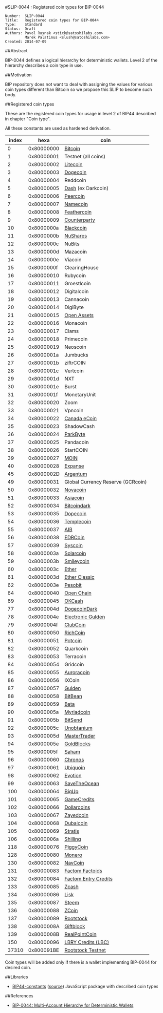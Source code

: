 #SLIP-0044 : Registered coin types for BIP-0044

```
Number:  SLIP-0044
Title:   Registered coin types for BIP-0044
Type:    Standard
Status:  Draft
Authors: Pavol Rusnak <stick@satoshilabs.com>
         Marek Palatinus <slush@satoshilabs.com>
Created: 2014-07-09
```

##Abstract

BIP-0044 defines a logical hierarchy for deterministic wallets.
Level 2 of the hierarchy describes a coin type in use.

##Motivation

BIP repository does not want to deal with assigning the values for various
coin types different than Bitcoin so we propose this SLIP to become such body.

##Registered coin types

These are the registered coin types for usage in level 2 of BIP44 described in chapter "Coin type".

All these constants are used as hardened derivation.

index | hexa       | coin
------|------------|-----------------------------------
    0 | 0x80000000 | [Bitcoin](https://bitcoin.org/)
    1 | 0x80000001 | Testnet (all coins)
    2 | 0x80000002 | [Litecoin](https://litecoin.org/)
    3 | 0x80000003 | [Dogecoin](https://github.com/dogecoin/dogecoin)
    4 | 0x80000004 | Reddcoin
    5 | 0x80000005 | [Dash](https://github.com/dashpay/dash) (ex Darkcoin)
    6 | 0x80000006 | [Peercoin](https://peercoin.net/)
    7 | 0x80000007 | [Namecoin](http://namecoin.info/)
    8 | 0x80000008 | [Feathercoin](https://www.feathercoin.com/)
    9 | 0x80000009 | [Counterparty](http://counterparty.io/)
   10 | 0x8000000a | [Blackcoin](http://blackcoin.co/)
   11 | 0x8000000b | [NuShares](https://nubits.com/nushares/introduction)
   12 | 0x8000000c | NuBits
   13 | 0x8000000d | Mazacoin
   14 | 0x8000000e | Viacoin
   15 | 0x8000000f | ClearingHouse
   16 | 0x80000010 | Rubycoin
   17 | 0x80000011 | Groestlcoin
   18 | 0x80000012 | Digitalcoin
   19 | 0x80000013 | Cannacoin
   20 | 0x80000014 | DigiByte
   21 | 0x80000015 | [Open Assets](https://github.com/OpenAssets/open-assets-protocol)
   22 | 0x80000016 | Monacoin
   23 | 0x80000017 | Clams
   24 | 0x80000018 | Primecoin
   25 | 0x80000019 | Neoscoin
   26 | 0x8000001a | Jumbucks
   27 | 0x8000001b | ziftrCOIN
   28 | 0x8000001c | Vertcoin
   29 | 0x8000001d | NXT
   30 | 0x8000001e | Burst
   31 | 0x8000001f | MonetaryUnit
   32 | 0x80000020 | Zoom
   33 | 0x80000021 | Vpncoin
   34 | 0x80000022 | [Canada eCoin](https://github.com/Canada-eCoin/)
   35 | 0x80000023 | ShadowCash
   36 | 0x80000024 | [ParkByte](https://github.com/parkbyte/)
   37 | 0x80000025 | Pandacoin
   38 | 0x80000026 | StartCOIN
   39 | 0x80000027 | [MOIN](https://discovermoin.com)
   40 | 0x80000028 | [Expanse](http://www.expanse.tech/)
   45 | 0x8000002D | [Argentum](http://www.argentum.io)
   49 | 0x80000031 | Global Currency Reserve (GCRcoin)
   50 | 0x80000032 | [Novacoin](https://github.com/novacoin-project/novacoin)
   51 | 0x80000033 | [Asiacoin](https://github.com/AsiaCoin/AsiaCoinFix)
   52 | 0x80000034 | [Bitcoindark](https://github.com/jl777/btcd)
   53 | 0x80000035 | [Dopecoin](https://github.com/dopecoin-dev/DopeCoinV3)
   54 | 0x80000036 | [Templecoin](https://github.com/9cat/templecoin)
   55 | 0x80000037 | [AIB](https://github.com/iobond/aib)
   56 | 0x80000038 | [EDRCoin](https://github.com/EDRCoin/EDRcoin-src)
   57 | 0x80000039 | [Syscoin](https://github.com/syscoin/syscoin2)
   58 | 0x8000003a | [Solarcoin](https://github.com/onsightit/solarcoin)
   59 | 0x8000003b | [Smileycoin](https://github.com/tutor-web/smileyCoin)
   60 | 0x8000003c | [Ether](https://ethereum.org/ether)
   61 | 0x8000003d | [Ether Classic](https://ethereumclassic.github.io)
   62 | 0x8000003e | [Pesobit](https://github.com/pesobitph/pesobit-source)
   64 | 0x80000040 | [Open Chain](https://github.com/openchain/)
   69 | 0x80000045 | [OKCash](https://github.com/okcashpro/)
   77 | 0x8000004d | [DogecoinDark](https://github.com/doged/)
   78 | 0x8000004e | [Electronic Gulden](https://egulden.org/)
   79 | 0x8000004f | [ClubCoin](https://clubcoin.co/)
   80 | 0x80000050 | [RichCoin](https://richcoin.us/)
   81 | 0x80000051 | [Potcoin](http://potcoin.com/)
   82 | 0x80000052 | Quarkcoin
   83 | 0x80000053 | Terracoin
   84 | 0x80000054 | Gridcoin
   85 | 0x80000055 | [Auroracoin](http://auroracoin.is/)
   86 | 0x80000056 | IXCoin
   87 | 0x80000057 | [Gulden](https://Gulden.com/)
   88 | 0x80000058 | [BitBean](http://bitbean.org/)
   89 | 0x80000059 | [Bata](http://bata.io/)
   90 | 0x8000005a | [Myriadcoin](http://myriadcoin.org)
   91 | 0x8000005b | [BitSend](http://bitsend.info)
   92 | 0x8000005c | [Unobtanium](http://http://unobtanium.uno/)
   93 | 0x8000005d | [MasterTrader](https://github.com/CrypticApplications/MTR-Update/)
   94 | 0x8000005e | [GoldBlocks](https://github.com/goldblockscoin/goldblocks)
   95 | 0x8000005f | [Saham](https://github.com/SahamDev/SahamDev)
   96 | 0x80000060 | [Chronos](https://github.com/chronoscoin/Chronoscoin)
   97 | 0x80000061 | [Ubiquoin](https://github.com/ubiquoin/ubiq)
   98 | 0x80000062 | [Evotion](https://github.com/evoshiun/Evotion)
   99 | 0x80000063 | [SaveTheOcean](https://github.com/SaveTheOceanMovement/SaveTheOceanCoin)
  100 | 0x80000064 | [BigUp](https://github.com/BigUps/)
  101 | 0x80000065 | [GameCredits](https://github.com/gamecredits-project)
  102 | 0x80000066 | [Dollarcoins](https://github.com/dollarcoins/source)
  103 | 0x80000067 | [Zayedcoin](https://github.com/ZayedCoin/Zayedcoin)
  104 | 0x80000068 | [Dubaicoin](https://github.com/DubaiCoinDev/DubaiCoin)
  105 | 0x80000069 | [Stratis](http://www.stratisplatform.com)
  106 | 0x8000006a | [Shilling](https://github.com/yavwa/Shilling)
  118 | 0x80000076 | [PiggyCoin](https://www.piggy-coin.com/)
  128 | 0x80000080 | [Monero](https://getmonero.org/)
  130 | 0x80000082 | [NavCoin](https://github.com/navcoindev/navcoin2)
  131 | 0x80000083 | [Factom Factoids](https://github.com/FactomProject/FactomDocs/blob/master/wallet_info/wallet_test_vectors.md)
  132 | 0x80000084 | [Factom Entry Credits](https://github.com/FactomProject)
  133 | 0x80000085 | [Zcash](https://z.cash)
  134 | 0x80000086 | [Lisk](https://lisk.io/)
  135 | 0x80000087 | [Steem](http://steem.io)
  136 | 0x80000088 | [ZCoin](https://zcoin.tech)
  137 | 0x80000089 | [Rootstock](http://www.rsk.co/)
  138 | 0x8000008A | [Giftblock](https://github.com/gyft/giftblock)
  139 | 0x8000008B | [RealPointCoin](https://github.com/MaxSmile/RealPointCoinQt)
  150 | 0x80000096 | [LBRY Credits (LBC)](https://lbry.io/)
37310 | 0x800091BE | [Rootstock Testnet](http://www.rsk.co/)

Coin types will be added only if there is a wallet implementing BIP-0044 for desired coin.

##Libraries

* [BIP44-constants](https://www.npmjs.com/package/bip44-constants) ([source](http://github.com/bitcoinjs/bip44-constants)) JavaScript package with described coin types

##References

- [BIP-0044: Multi-Account Hierarchy for Deterministic Wallets](https://github.com/bitcoin/bips/blob/master/bip-0044.mediawiki)
